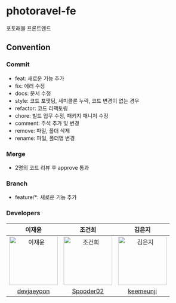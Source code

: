 # photoravel-fe

포토래블 프론트엔드

## Convention

### Commit

- feat: 새로운 기능 추가
- fix: 에러 수정
- docs: 문서 수정
- style: 코드 포맷팅, 세미콜론 누락, 코드 변경이 없는 경우
- refactor: 코드 리팩토링
- chore: 빌드 업무 수정, 패키지 매니저 수정
- comment: 주석 추가 및 변경
- remove: 파일, 폴더 삭제
- rename: 파일, 폴더명 변경

### Merge

- 2명의 코드 리뷰 후 approve 통과

### Branch

- feature/\*: 새로운 기능 추가

### Developers

|                                           이재윤                                           |                                          조건희                                           |                                           김은지                                           |
| :----------------------------------------------------------------------------------------: | :---------------------------------------------------------------------------------------: | :----------------------------------------------------------------------------------------: |
| <img src="https://avatars.githubusercontent.com/u/131215937?v=4" width=130px alt="이재윤"> | <img src="https://avatars.githubusercontent.com/u/66957506?v=4" width=130px alt="조건희"> | <img src="https://avatars.githubusercontent.com/u/117907077?v=4" width=130px alt="김은지"> |
|                        [devjaeyoon](https://github.com/devjaeyoon)                         |                         [Spooder02](https://github.com/Spooder02)                         |                         [keemeunji](https://github.com/keemeunji)                          |
